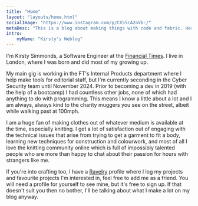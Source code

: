 ```yaml
---
title: "Home"
layout: "layouts/home.html"
socialImage: "https://www.instagram.com/p/CX55cA2oV6-/"
metaDesc: "This is a blog about making things with code and fabric. Here's the homepage."
intro:
    myName: "Kirsty's Weblog"
---
```


I'm Kirsty Simmonds, a Software Engineer at the [Financial Times](https://www.ft.com/). I live in London, where I was born and did most of my growing up.

My main gig is working in the FT's Internal Products department where I help make tools for editorial staff, but I'm currently seconding in the Cyber Security team until November 2024. Prior to becoming a dev in 2019 (with the help of a bootcamp) I had countless other jobs, none of which had anything to do with programming. This means I know a little about a lot and I am always, always kind to the charity muggers you see on the street, albeit while walking past at 100mph.

I am a huge fan of making clothes out of whatever medium is available at the time, especially knitting. I get a lot of satisfaction out of engaging with the technical issues that arise from trying to get a garment to fit a body, learning new techniques for construction and colourwork, and most of all I love the knitting community online which is full of impossibly talented people who are more than happy to chat about their passion for hours with strangers like me.

If you're into crafting too, I have a [Ravelry](https://www.ravelry.com/people/torahwilcox) profile where I log my projects and favourite projects I'm interested in, feel free to add me as a friend. You will need a profile for yourself to see mine, but it's free to sign up. If that doesn't suit you then no bother, I'll be talking about what I make a lot on my blog anyway.
